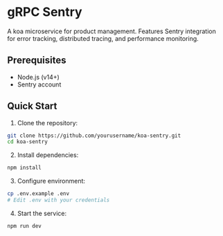 # gRPC Sentry

A koa microservice for product management. Features Sentry integration for error tracking, distributed tracing, and performance monitoring.

## Prerequisites

- Node.js (v14+)
- Sentry account

## Quick Start

1. Clone the repository:

```bash
git clone https://github.com/yourusername/koa-sentry.git
cd koa-sentry
```

2. Install dependencies:

```bash
npm install
```

3. Configure environment:

```bash
cp .env.example .env
# Edit .env with your credentials
```

4. Start the service:

```bash
npm run dev
```
